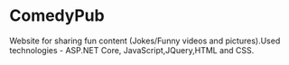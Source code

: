 # ComedyPub
Website for sharing fun content (Jokes/Funny videos and pictures).Used technologies - ASP.NET Core, JavaScript,JQuery,HTML and CSS.
